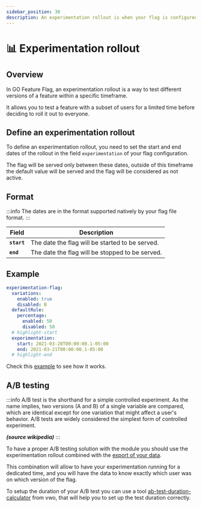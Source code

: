 ```yaml
---
sidebar_position: 30
description: An experimentation rollout is when your flag is configured to be served only for a determined time.
---
```


# 📊 Experimentation rollout

## Overview
In GO Feature Flag, an experimentation rollout is a way to test different versions of a feature within a specific timeframe.

It allows you to test a feature with a subset of users for a limited time before deciding to roll it out to everyone.

## Define an experimentation rollout
To define an experimentation rollout, you need to set the start and end dates of the rollout in the field `experimentation` of your flag configuration.

The flag will be served only between these dates, outside of this timeframe the default value will be served and the flag will be considered as not active.

## Format

:::info
The dates are in the format supported natively by your flag file format.
:::

| Field       | Description                                     |
|-------------|-------------------------------------------------|
| **`start`** | The date the flag will be started to be served. |
| **`end`**   | The date the flag will be stopped to be served. |

## Example

```yaml
experimentation-flag:
  variations:
    enabled: true
    disabled: B
  defaultRule:
    percentage:
      enabled: 50
      disabled: 50
  # highlight-start
  experimentation:
    start: 2021-03-20T00:00:00.1-05:00
    end: 2021-03-21T00:00:00.1-05:00
  # highlight-end
```

Check this [example](https://github.com/thomaspoignant/go-feature-flag/tree/main/examples/rollout_experimentation) to see how it works.

## A/B testing

:::info
A/B test is the shorthand for a simple controlled experiment.
As the name implies, two versions (A and B) of a single variable are compared, which are identical except for one variation that might affect a user's behavior.
A/B tests are widely considered the simplest form of controlled experiment.

_**(source wikipedia)**_
:::

To have a proper A/B testing solution with the module you should use the experimentation rollout combined with the [export of your data](../../go_module/data_collection/).

This combination will allow to have your experimentation running for a dedicated time, and you will have the data to know exactly which user was on which version of the flag.

To setup the duration of your A/B test you can use a tool [ab-test-duration-calculator](https://vwo.com/tools/ab-test-duration-calculator/) from vwo, that will help you to set up the test duration correctly.
